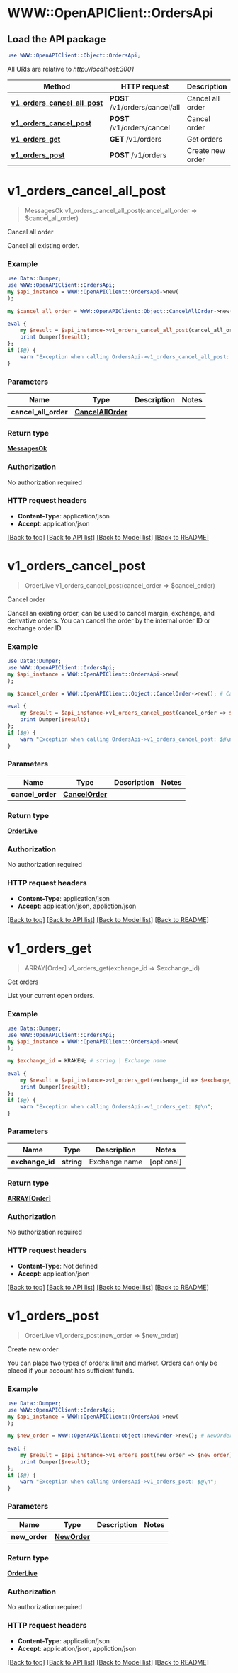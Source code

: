 # WWW::OpenAPIClient::OrdersApi

## Load the API package
```perl
use WWW::OpenAPIClient::Object::OrdersApi;
```

All URIs are relative to *http://localhost:3001*

Method | HTTP request | Description
------------- | ------------- | -------------
[**v1_orders_cancel_all_post**](OrdersApi.md#v1_orders_cancel_all_post) | **POST** /v1/orders/cancel/all | Cancel all order
[**v1_orders_cancel_post**](OrdersApi.md#v1_orders_cancel_post) | **POST** /v1/orders/cancel | Cancel order
[**v1_orders_get**](OrdersApi.md#v1_orders_get) | **GET** /v1/orders | Get orders
[**v1_orders_post**](OrdersApi.md#v1_orders_post) | **POST** /v1/orders | Create new order


# **v1_orders_cancel_all_post**
> MessagesOk v1_orders_cancel_all_post(cancel_all_order => $cancel_all_order)

Cancel all order

Cancel all existing order.

### Example 
```perl
use Data::Dumper;
use WWW::OpenAPIClient::OrdersApi;
my $api_instance = WWW::OpenAPIClient::OrdersApi->new(
);

my $cancel_all_order = WWW::OpenAPIClient::Object::CancelAllOrder->new(); # CancelAllOrder | 

eval { 
    my $result = $api_instance->v1_orders_cancel_all_post(cancel_all_order => $cancel_all_order);
    print Dumper($result);
};
if ($@) {
    warn "Exception when calling OrdersApi->v1_orders_cancel_all_post: $@\n";
}
```

### Parameters

Name | Type | Description  | Notes
------------- | ------------- | ------------- | -------------
 **cancel_all_order** | [**CancelAllOrder**](CancelAllOrder.md)|  | 

### Return type

[**MessagesOk**](MessagesOk.md)

### Authorization

No authorization required

### HTTP request headers

 - **Content-Type**: application/json
 - **Accept**: application/json

[[Back to top]](#) [[Back to API list]](../README.md#documentation-for-api-endpoints) [[Back to Model list]](../README.md#documentation-for-models) [[Back to README]](../README.md)

# **v1_orders_cancel_post**
> OrderLive v1_orders_cancel_post(cancel_order => $cancel_order)

Cancel order

Cancel an existing order, can be used to cancel margin, exchange, and derivative orders. You can cancel the order by the internal order ID or exchange order ID.

### Example 
```perl
use Data::Dumper;
use WWW::OpenAPIClient::OrdersApi;
my $api_instance = WWW::OpenAPIClient::OrdersApi->new(
);

my $cancel_order = WWW::OpenAPIClient::Object::CancelOrder->new(); # CancelOrder | 

eval { 
    my $result = $api_instance->v1_orders_cancel_post(cancel_order => $cancel_order);
    print Dumper($result);
};
if ($@) {
    warn "Exception when calling OrdersApi->v1_orders_cancel_post: $@\n";
}
```

### Parameters

Name | Type | Description  | Notes
------------- | ------------- | ------------- | -------------
 **cancel_order** | [**CancelOrder**](CancelOrder.md)|  | 

### Return type

[**OrderLive**](OrderLive.md)

### Authorization

No authorization required

### HTTP request headers

 - **Content-Type**: application/json
 - **Accept**: application/json, appliction/json

[[Back to top]](#) [[Back to API list]](../README.md#documentation-for-api-endpoints) [[Back to Model list]](../README.md#documentation-for-models) [[Back to README]](../README.md)

# **v1_orders_get**
> ARRAY[Order] v1_orders_get(exchange_id => $exchange_id)

Get orders

List your current open orders.

### Example 
```perl
use Data::Dumper;
use WWW::OpenAPIClient::OrdersApi;
my $api_instance = WWW::OpenAPIClient::OrdersApi->new(
);

my $exchange_id = KRAKEN; # string | Exchange name

eval { 
    my $result = $api_instance->v1_orders_get(exchange_id => $exchange_id);
    print Dumper($result);
};
if ($@) {
    warn "Exception when calling OrdersApi->v1_orders_get: $@\n";
}
```

### Parameters

Name | Type | Description  | Notes
------------- | ------------- | ------------- | -------------
 **exchange_id** | **string**| Exchange name | [optional] 

### Return type

[**ARRAY[Order]**](Order.md)

### Authorization

No authorization required

### HTTP request headers

 - **Content-Type**: Not defined
 - **Accept**: application/json

[[Back to top]](#) [[Back to API list]](../README.md#documentation-for-api-endpoints) [[Back to Model list]](../README.md#documentation-for-models) [[Back to README]](../README.md)

# **v1_orders_post**
> OrderLive v1_orders_post(new_order => $new_order)

Create new order

You can place two types of orders: limit and market. Orders can only be placed if your account has sufficient funds.

### Example 
```perl
use Data::Dumper;
use WWW::OpenAPIClient::OrdersApi;
my $api_instance = WWW::OpenAPIClient::OrdersApi->new(
);

my $new_order = WWW::OpenAPIClient::Object::NewOrder->new(); # NewOrder | 

eval { 
    my $result = $api_instance->v1_orders_post(new_order => $new_order);
    print Dumper($result);
};
if ($@) {
    warn "Exception when calling OrdersApi->v1_orders_post: $@\n";
}
```

### Parameters

Name | Type | Description  | Notes
------------- | ------------- | ------------- | -------------
 **new_order** | [**NewOrder**](NewOrder.md)|  | 

### Return type

[**OrderLive**](OrderLive.md)

### Authorization

No authorization required

### HTTP request headers

 - **Content-Type**: application/json
 - **Accept**: application/json, appliction/json

[[Back to top]](#) [[Back to API list]](../README.md#documentation-for-api-endpoints) [[Back to Model list]](../README.md#documentation-for-models) [[Back to README]](../README.md)

